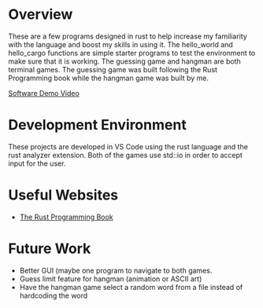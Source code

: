 # Overview

These are a few programs designed in rust to help increase my familiarity with the language and boost my skills in using it. 
The hello_world and hello_cargo functions are simple starter programs to test the environment to make sure that it is working. The guessing game and hangman are both terminal games. The guessing game was built following the Rust Programming book while the hangman game was built by me.  

[Software Demo Video](https://youtu.be/S5oAB5pIXsA)

# Development Environment

These projects are developed in VS Code using the rust language and the rust analyzer extension. Both of the games use std::io in order to accept input for the user. 

# Useful Websites

- [The Rust Programming Book](https://doc.rust-lang.org/book/index.html)

# Future Work

- Better GUI (maybe one program to navigate to both games. 
- Guess limit feature for hangman (animation or ASCII art)
- Have the hangman game select a random word from a file instead of hardcoding the word
 
